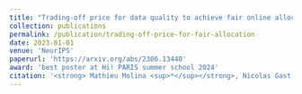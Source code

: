 ```yaml
---
title: "Trading-off price for data quality to achieve fair online allocation"
collection: publications
permalink: /publication/trading-off-price-for-fair-allocation
date: 2023-01-01
venue: 'NeurIPS'
paperurl: 'https://arxiv.org/abs/2306.13440'
award: 'best poster at Hi! PARIS summer school 2024'
citation: '<strong> Mathieu Molina <sup>*</sup></strong>, Nicolas Gast, Patrick Loiseau, Vianney Perchet'
---
```

